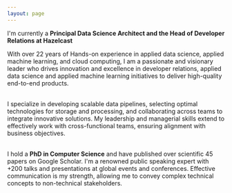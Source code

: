 ```yaml
---
layout: page
---
```

I'm currently a <B>Principal Data Science Architect and the Head of Developer Relations at Hazelcast</B> <BR>

With over 22 years of Hands-on experience in applied data science, applied machine learning, and cloud computing, I am a passionate and visionary leader who drives innovation and excellence in developer relations, applied data science and applied machine learning initiatives to deliver high-quality end-to-end products. 

<BR>I specialize in developing scalable data pipelines, selecting optimal technologies for storage and processing, and collaborating across teams to integrate innovative solutions. My leadership and managerial skills extend to effectively work with cross-functional teams, ensuring alignment with business objectives.

<BR>I hold a <B>PhD in Computer Science</B> and have published over scientific 45 papers on Google Scholar. I'm a renowned public speaking expert with +200 talks and presentations at global events and conferences. Effective communication is my strength, allowing me to convey complex technical concepts to non-technical stakeholders.


  

